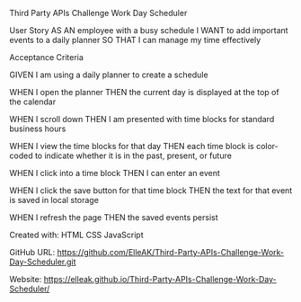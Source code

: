 Third Party APIs Challenge Work Day Scheduler

User Story
AS AN employee with a busy schedule I WANT to add important events to a daily planner
SO THAT I can manage my time effectively

Acceptance Criteria

GIVEN I am using a daily planner to create a schedule 

WHEN I open the planner THEN the current day is displayed at the top of the calendar

WHEN I scroll down THEN I am presented with time blocks for standard business hours

WHEN I view the time blocks for that day THEN each time block is color-coded to indicate whether it is in the past, present, or future

WHEN I click into a time block THEN I can enter an event

WHEN I click the save button for that time block THEN the text for that event is saved in local storage

WHEN I refresh the page THEN the saved events persist

Created with:
HTML
CSS
JavaScript


GitHub URL: https://github.com/ElleAK/Third-Party-APIs-Challenge-Work-Day-Scheduler.git

Website: https://elleak.github.io/Third-Party-APIs-Challenge-Work-Day-Scheduler/

